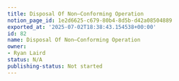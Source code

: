 ```yaml
---
title: Disposal Of Non–Conforming Operation
notion_page_id: 1e2d6625-c679-80b4-8d5b-d42a08504889
exported_at: '2025-07-02T18:38:43.154538+00:00'
id: 82
name: Disposal Of Non–Conforming Operation
owner:
- Ryan Laird
status: N/A
publishing-status: Not started
---
```


